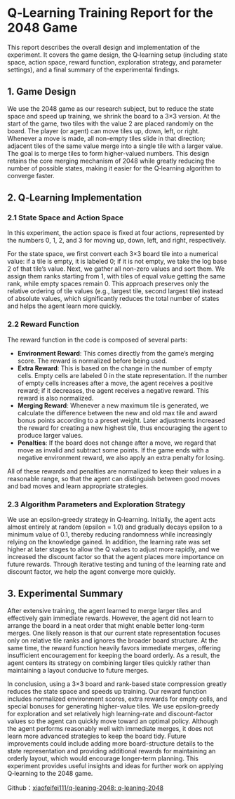 # Q‑Learning Training Report for the 2048 Game

This report describes the overall design and implementation of the experiment. It covers the game design, the Q‑learning setup (including state space, action space, reward function, exploration strategy, and parameter settings), and a final summary of the experimental findings.

## 1. Game Design

We use the 2048 game as our research subject, but to reduce the state space and speed up training, we shrink the board to a 3×3 version. At the start of the game, two tiles with the value 2 are placed randomly on the board. The player (or agent) can move tiles up, down, left, or right. Whenever a move is made, all non-empty tiles slide in that direction; adjacent tiles of the same value merge into a single tile with a larger value. The goal is to merge tiles to form higher-valued numbers. This design retains the core merging mechanism of 2048 while greatly reducing the number of possible states, making it easier for the Q‑learning algorithm to converge faster.

## 2. Q‑Learning Implementation

### 2.1 State Space and Action Space

In this experiment, the action space is fixed at four actions, represented by the numbers 0, 1, 2, and 3 for moving up, down, left, and right, respectively.

For the state space, we first convert each 3×3 board tile into a numerical value: if a tile is empty, it is labeled 0; if it is not empty, we take the log base 2 of that tile’s value. Next, we gather all non-zero values and sort them. We assign them ranks starting from 1, with tiles of equal value getting the same rank, while empty spaces remain 0. This approach preserves only the relative ordering of tile values (e.g., largest tile, second largest tile) instead of absolute values, which significantly reduces the total number of states and helps the agent learn more quickly.

### 2.2 Reward Function

The reward function in the code is composed of several parts:

- **Environment Reward**: This comes directly from the game’s merging score. The reward is normalized before being used.
- **Extra Reward**: This is based on the change in the number of empty cells. Empty cells are labeled 0 in the state representation. If the number of empty cells increases after a move, the agent receives a positive reward; if it decreases, the agent receives a negative reward. This reward is also normalized.
- **Merging Reward**: Whenever a new maximum tile is generated, we calculate the difference between the new and old max tile and award bonus points according to a preset weight. Later adjustments increased the reward for creating a new highest tile, thus encouraging the agent to produce larger values.
- **Penalties**: If the board does not change after a move, we regard that move as invalid and subtract some points. If the game ends with a negative environment reward, we also apply an extra penalty for losing.

All of these rewards and penalties are normalized to keep their values in a reasonable range, so that the agent can distinguish between good moves and bad moves and learn appropriate strategies.

### 2.3 Algorithm Parameters and Exploration Strategy

We use an epsilon‑greedy strategy in Q‑learning. Initially, the agent acts almost entirely at random (epsilon = 1.0) and gradually decays epsilon to a minimum value of 0.1, thereby reducing randomness while increasingly relying on the knowledge gained. In addition, the learning rate was set higher at later stages to allow the Q values to adjust more rapidly, and we increased the discount factor so that the agent places more importance on future rewards. Through iterative testing and tuning of the learning rate and discount factor, we help the agent converge more quickly.

## 3. Experimental Summary

After extensive training, the agent learned to merge larger tiles and effectively gain immediate rewards. However, the agent did not learn to arrange the board in a neat order that might enable better long-term merges. One likely reason is that our current state representation focuses only on relative tile ranks and ignores the broader board structure. At the same time, the reward function heavily favors immediate merges, offering insufficient encouragement for keeping the board orderly. As a result, the agent centers its strategy on combining larger tiles quickly rather than maintaining a layout conducive to future merges.

In conclusion, using a 3×3 board and rank-based state compression greatly reduces the state space and speeds up training. Our reward function includes normalized environment scores, extra rewards for empty cells, and special bonuses for generating higher-value tiles. We use epsilon‑greedy for exploration and set relatively high learning-rate and discount-factor values so the agent can quickly move toward an optimal policy. Although the agent performs reasonably well with immediate merges, it does not learn more advanced strategies to keep the board tidy. Future improvements could include adding more board-structure details to the state representation and providing additional rewards for maintaining an orderly layout, which would encourage longer-term planning. This experiment provides useful insights and ideas for further work on applying Q‑learning to the 2048 game.


Github：[xiaofeifei111/q-leaning-2048: q-leaning-2048](https://github.com/xiaofeifei111/q-leaning-2048)
